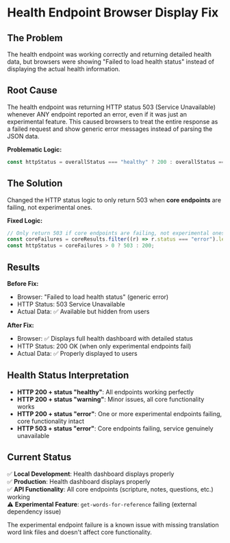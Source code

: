 # Health Endpoint Browser Display Fix

## The Problem

The health endpoint was working correctly and returning detailed health data, but browsers were showing "Failed to load health status" instead of displaying the actual health information.

## Root Cause

The health endpoint was returning HTTP status 503 (Service Unavailable) whenever ANY endpoint reported an error, even if it was just an experimental feature. This caused browsers to treat the entire response as a failed request and show generic error messages instead of parsing the JSON data.

**Problematic Logic:**

```typescript
const httpStatus = overallStatus === "healthy" ? 200 : overallStatus === "warning" ? 200 : 503;
```

## The Solution

Changed the HTTP status logic to only return 503 when **core endpoints** are failing, not experimental ones.

**Fixed Logic:**

```typescript
// Only return 503 if core endpoints are failing, not experimental ones
const coreFailures = coreResults.filter((r) => r.status === "error").length;
const httpStatus = coreFailures > 0 ? 503 : 200;
```

## Results

**Before Fix:**

- Browser: "Failed to load health status" (generic error)
- HTTP Status: 503 Service Unavailable
- Actual Data: ✅ Available but hidden from users

**After Fix:**

- Browser: ✅ Displays full health dashboard with detailed status
- HTTP Status: 200 OK (when only experimental endpoints fail)
- Actual Data: ✅ Properly displayed to users

## Health Status Interpretation

- **HTTP 200 + status "healthy"**: All endpoints working perfectly
- **HTTP 200 + status "warning"**: Minor issues, all core functionality works
- **HTTP 200 + status "error"**: One or more experimental endpoints failing, core functionality intact
- **HTTP 503 + status "error"**: Core endpoints failing, service genuinely unavailable

## Current Status

✅ **Local Development**: Health dashboard displays properly  
✅ **Production**: Health dashboard displays properly  
✅ **API Functionality**: All core endpoints (scripture, notes, questions, etc.) working  
⚠️ **Experimental Feature**: `get-words-for-reference` failing (external dependency issue)

The experimental endpoint failure is a known issue with missing translation word link files and doesn't affect core functionality.
